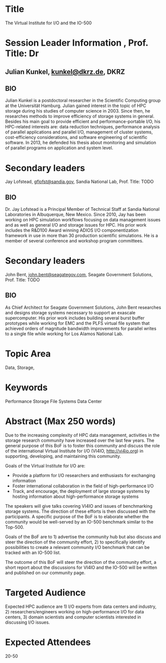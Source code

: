 # Title
The Virtual Institute for I/O and the IO-500

# Session Leader Information , Prof. Title: Dr
## Julian Kunkel, kunkel@dkrz.de, DKRZ
## BIO
Julian Kunkel is a postdoctoral researcher in the Scientific Computing group at the Universität Hamburg.
Julian gained interest in the topic of HPC storage during his studies of computer science in 2003.
Since then, he researches methods to improve efficiency of storage systems in general.
Besides his main goal to provide efficient and performance-portable I/O, his HPC-related interests are: data reduction techniques, performance analysis of parallel applications and parallel I/O, management of cluster systems, cost-efficiency considerations, and  software engineering of scientific software.
In 2013, he defended his thesis about monitoring and simulation of parallel programs on application and system level.

# Secondary leaders
Jay Lofstead, gflofst@sandia.gov, Sandia National Lab, Prof. Title: TODO
## BIO
Dr. Jay Lofstead is a Principal Member of Technical Staff at Sandia National
Laboratories in Albuquerque, New Mexico. Since 2010, Jay has been working on
HPC simulation workflows focusing on data management issues and as well as
general I/O and storage issues for HPC.  His prior work includes the R\&D100
Award winning ADIOS I/O componentization framework in use in more than 30
production scientific simulations. He is a member of several conference and
workshop program committees.

# Secondary leaders
John Bent, john.bent@seagategov.com, Seagate Government Solutions, Prof. Title: TODO
## BIO
As Chief Architect for Seagate Government Solutions, John Bent researches and designs storage systems necessary to support an exascale supercomputer. His prior work includes building several burst buffer prototypes while working for EMC and the PLFS virtual file system that achieved orders of magnitude bandwidth improvements for parallel writes to a single file while working for Los Alamos National Lab.

# Topic Area
Data, Storage,

# Keywords

Performance
Storage
File Systems
Data Center

# Abstract (Max 250 words)

Due to the increasing complexity of HPC data management, activities in the storage research community 
have increased over the last few years.  The general purpose of this BoF is to foster this community and discuss 
the role of the international Virtual Institute for I/O (VI4IO, http://vi4io.org) in supporting, developing, and maintaining this community.

Goals of the Virtual Institute for I/O are:
* Provide a platform for I/O researchers and enthusiasts for exchanging information
* Foster international collaboration in the field of high-performance I/O
* Track, and encourage, the deployment of large storage systems by hosting information about high-performance storage systems

The speakers will give talks covering VI4IO and issues of benchmarking storage systems.
The direction of these efforts is then discussed with the participants.
A specific purpose of the BoF is to elaborate whether the community would be well-served by an IO-500 benchmark similar to the Top-500. 

Goals of the BoF are to 1) advertise the community hub but also discuss and steer the direction of the community effort, 2) to specifically identify possibilities to create a relevant community I/O benchmark that can be tracked with an IO-500 list.

The outcome of this BoF will steer the direction of the community effort, a short report about the discussions for VI4IO and the IO-500 will be written and published on our community page.


# Targeted Audience

Expected HPC audience are 1) I/O experts from data centers and industry, 2) researchers/engineers working on high-performance I/O for data centers, 3) domain scientists and computer scientists interested in discussing I/O issues.

# Expected Attendees
20-50
